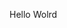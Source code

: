 Hello Wolrd









































































































































































































































































































































































































































































































































































































































































































































































































































































































































































































































































































































































































































































































































































































































































































































































































































































































































































































































































































































































































































































